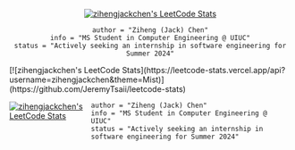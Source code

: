 <div style="text-align: center;">

[![zihengjackchen's LeetCode Stats](https://leetcode-stats.vercel.app/api?username=zihengjackchen&theme=Mist)](https://github.com/JeremyTsaii/leetcode-stats)
```
author = "Ziheng (Jack) Chen"
info = "MS Student in Computer Engineering @ UIUC"
status = "Actively seeking an internship in software engineering for Summer 2024"
```

</div>

<div style="display: flex; justify-content: center;">
  <!-- Your LeetCode stat content -->
  [![zihengjackchen's LeetCode Stats](https://leetcode-stats.vercel.app/api?username=zihengjackchen&theme=Mist)](https://github.com/JeremyTsaii/leetcode-stats)
</div>

<div style="display: flex; justify-content: center;">

[![zihengjackchen's LeetCode Stats](https://leetcode-stats.vercel.app/api?username=zihengjackchen&theme=Mist)](https://github.com/JeremyTsaii/leetcode-stats)
```
author = "Ziheng (Jack) Chen"
info = "MS Student in Computer Engineering @ UIUC"
status = "Actively seeking an internship in software engineering for Summer 2024"
```

</div>
